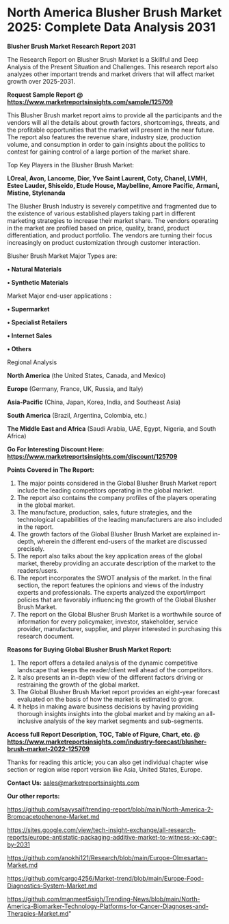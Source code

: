 # North America Blusher Brush Market 2025: Complete Data Analysis 2031

<strong>Blusher Brush Market Research Report 2031</strong>

The Research Report on Blusher Brush Market is a Skillful and Deep Analysis of the Present Situation and Challenges. This research report also analyzes other important trends and market drivers that will affect market growth over 2025-2031.

<strong>Request Sample Report @ <a href=https://www.marketreportsinsights.com/sample/125709>https://www.marketreportsinsights.com/sample/125709</a></strong>

This Blusher Brush market report aims to provide all the participants and the vendors will all the details about growth factors, shortcomings, threats, and the profitable opportunities that the market will present in the near future. The report also features the revenue share, industry size, production volume, and consumption in order to gain insights about the politics to contest for gaining control of a large portion of the market share.

Top Key Players in the Blusher Brush Market:

<strong>LOreal, Avon, Lancome, Dior, Yve Saint Laurent, Coty, Chanel, LVMH, Estee Lauder, Shiseido, Etude House, Maybelline, Amore Pacific, Armani, Mistine, Stylenanda</strong>

The Blusher Brush Industry is severely competitive and fragmented due to the existence of various established players taking part in different marketing strategies to increase their market share. The vendors operating in the market are profiled based on price, quality, brand, product differentiation, and product portfolio. The vendors are turning their focus increasingly on product customization through customer interaction.

Blusher Brush Market Major Types are:

<strong>• Natural Materials

• Synthetic Materials</strong>

Market Major end-user applications :

<strong>• Supermarket

• Specialist Retailers

• Internet Sales

• Others</strong>

Regional Analysis

</u><strong><b>North America</b></strong> (the United States, Canada, and Mexico)

<strong><b>Europe </b></strong>(Germany, France, UK, Russia, and Italy)

<strong><b>Asia-Pacific</b></strong> (China, Japan, Korea, India, and Southeast Asia)

<strong><b>South America</b></strong> (Brazil, Argentina, Colombia, etc.)

<strong><b>The Middle East and Africa</b></strong> (Saudi Arabia, UAE, Egypt, Nigeria, and South Africa)

<strong>Go For Interesting Discount Here: <a href=https://www.marketreportsinsights.com/discount/125709>https://www.marketreportsinsights.com/discount/125709</a></strong>

<strong>Points Covered in The Report:</strong>
<ol>
  <li>The major points considered in the Global Blusher Brush Market report include the leading competitors operating in the global market.</li>
  <li>The report also contains the company profiles of the players operating in the global market.</li>
  <li>The manufacture, production, sales, future strategies, and the technological capabilities of the leading manufacturers are also included in the report.</li>
  <li>The growth factors of the Global Blusher Brush Market are explained in-depth, wherein the different end-users of the market are discussed precisely.</li>
  <li>The report also talks about the key application areas of the global market, thereby providing an accurate description of the market to the readers/users.</li>
  <li>The report incorporates the SWOT analysis of the market. In the final section, the report features the opinions and views of the industry experts and professionals. The experts analyzed the export/import policies that are favorably influencing the growth of the Global Blusher Brush Market.</li>
  <li>The report on the Global Blusher Brush Market is a worthwhile source of information for every policymaker, investor, stakeholder, service provider, manufacturer, supplier, and player interested in purchasing this research document.</li>
</ol>
<strong>Reasons for Buying Global Blusher Brush Market Report:</strong>

<ol>
  <li>The report offers a detailed analysis of the dynamic competitive landscape that keeps the reader/client well ahead of the competitors.</li>
  <li>It also presents an in-depth view of the different factors driving or restraining the growth of the global market.</li>
  <li>The Global Blusher Brush Market report provides an eight-year forecast evaluated on the basis of how the market is estimated to grow.</li>
  <li>It helps in making aware business decisions by having providing thorough insights insights into the global market and by making an all-inclusive analysis of the key market segments and sub-segments.</li>
</ol>
<strong>Access full Report Description, TOC, Table of Figure, Chart, etc. @ <a href=https://www.marketreportsinsights.com/industry-forecast/blusher-brush-market-2022-125709>https://www.marketreportsinsights.com/industry-forecast/blusher-brush-market-2022-125709</a></strong>


Thanks for reading this article; you can also get individual chapter wise section or region wise report version like Asia, United States, Europe.

<strong>Contact Us:</strong>
sales@marketreportsinsights.com

<strong>Our other reports:</strong>

<a href=https://github.com/sayysaif/trending-report/blob/main/North-America-2-Bromoacetophenone-Market.md>https://github.com/sayysaif/trending-report/blob/main/North-America-2-Bromoacetophenone-Market.md</a>

<a href=https://sites.google.com/view/tech-insight-exchange/all-research-reports/europe-antistatic-packaging-additive-market-to-witness-xx-cagr-by-2031>https://sites.google.com/view/tech-insight-exchange/all-research-reports/europe-antistatic-packaging-additive-market-to-witness-xx-cagr-by-2031</a>

<a href=https://github.com/anokhi121/Research/blob/main/Europe-Olmesartan-Market.md>https://github.com/anokhi121/Research/blob/main/Europe-Olmesartan-Market.md</a>

<a href=https://github.com/cargo4256/Market-trend/blob/main/Europe-Food-Diagnostics-System-Market.md>https://github.com/cargo4256/Market-trend/blob/main/Europe-Food-Diagnostics-System-Market.md</a>

<a href=https://github.com/manmeet5sigh/Trending-News/blob/main/North-America-Biomarker-Technology-Platforms-for-Cancer-Diagnoses-and-Therapies-Market.md>https://github.com/manmeet5sigh/Trending-News/blob/main/North-America-Biomarker-Technology-Platforms-for-Cancer-Diagnoses-and-Therapies-Market.md</a>"
